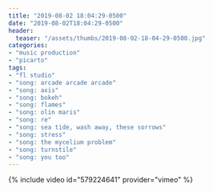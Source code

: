 ```yaml
---
title: "2019-08-02 18:04:29-0500"
date: "2019-08-02T18:04:29-0500"
header:
  teaser: "/assets/thumbs/2019-08-02-18-04-29-0500.jpg"
categories:
- "music production"
- "picarto"
tags:
- "fl studio"
- "song: arcade arcade arcade"
- "song: axis"
- "song: bokeh"
- "song: flames"
- "song: olin maris"
- "song: re"
- "song: sea tide, wash away, these sorrows"
- "song: stress"
- "song: the mycelium problem"
- "song: turnstile"
- "song: you too"
---
```

{% include video id="579224641" provider="vimeo" %}
